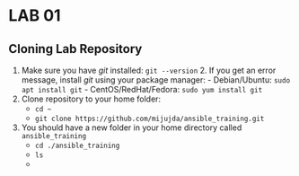 # LAB 01

## Cloning Lab Repository

 1. Make sure you have *git* installed: `git --version`
	 2. If you get an error message, install *git* using your package manager:
		- Debian/Ubuntu: `sudo apt install git`
		- CentOS/RedHat/Fedora: `sudo yum install git`
 2. Clone repository to your home folder:
	 - `cd ~`
	 - `git clone https://github.com/mijujda/ansible_training.git`
 3. You should have a new folder in your home directory called `ansible_training`
	 - `cd ./ansible_training`
	 - `ls`
	 - 
<!--stackedit_data:
eyJoaXN0b3J5IjpbLTYwNDQzOTMyOSwtMTQxNjMyMTkxNSwtMz
U0Mzg5MDQwLC0yNTAyMTY1MzFdfQ==
-->